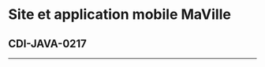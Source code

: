 



# Site et application mobile MaVille


<!-- footer: Projet CDI-Java-0217
![bg](mybackground.png) -->

## CDI-JAVA-0217

---
<!-- page_number: true -->
